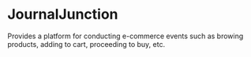 # JournalJunction

Provides a platform for conducting e-commerce events such as browing products, adding to cart, proceeding to buy, etc.
